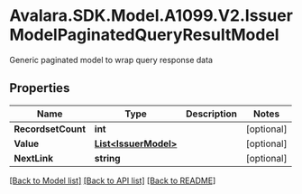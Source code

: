 # Avalara.SDK.Model.A1099.V2.IssuerModelPaginatedQueryResultModel
Generic paginated model to wrap query response data

## Properties

Name | Type | Description | Notes
------------ | ------------- | ------------- | -------------
**RecordsetCount** | **int** |  | [optional] 
**Value** | [**List&lt;IssuerModel&gt;**](IssuerModel.md) |  | [optional] 
**NextLink** | **string** |  | [optional] 

[[Back to Model list]](../../../README.md#documentation-for-models) [[Back to API list]](../../../README.md#documentation-for-api-endpoints) [[Back to README]](../../../README.md)

